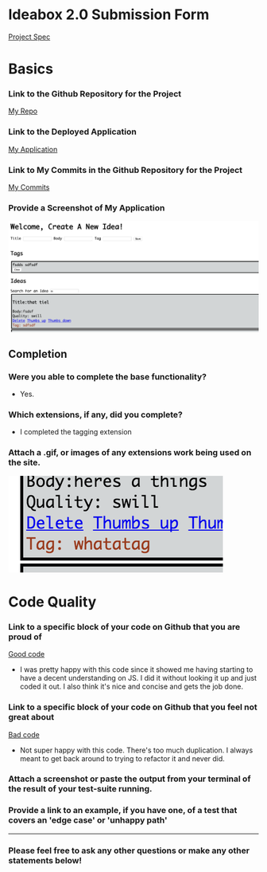 # Ideabox 2.0 Submission Form
[Project Spec](https://github.com/turingschool/curriculum/blob/master/source/projects/revenge_of_idea_box.markdown)

# Basics

### Link to the Github Repository for the Project
[My Repo](https://github.com/thompickett/idea-box)

### Link to the Deployed Application
[My Application](http://idea-boxed.herokuapp.com/)

### Link to My Commits in the Github Repository for the Project
[My Commits](https://github.com/thompickett/idea-box/commits/master)

### Provide a Screenshot of My Application
![application](images/thompickett.png)

## Completion

### Were you able to complete the base functionality?
* Yes.

### Which extensions, if any, did you complete?
* I completed the tagging extension
### Attach a .gif, or images of any extensions work being used on the site.
![extension](images/thompickett-extension.png)
# Code Quality

### Link to a specific block of your code on Github that you are proud of
[Good code](https://github.com/thompickett/idea-box/blob/master/app/assets/javascripts/search_ideas.js#L11-L35)
* I was pretty happy with this code since it showed me having starting to have a decent understanding on JS. I did it without looking it up and just coded it out. I also think it's nice and concise and gets the job done.

### Link to a specific block of your code on Github that you feel not great about
[Bad code](https://github.com/thompickett/idea-box/blob/master/app/assets/javascripts/thumbs_up_or_down.js)
* Not super happy with this code. There's too much duplication. I always meant to get back around to trying to refactor it and never did.
### Attach a screenshot or paste the output from your terminal of the result of your test-suite running.

### Provide a link to an example, if you have one, of a test that covers an 'edge case' or 'unhappy path'

-----

### Please feel free to ask any other questions or make any other statements below!
